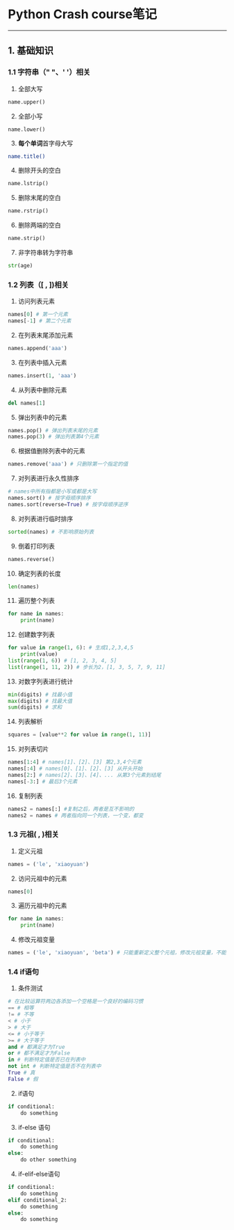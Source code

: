 # Python Crash course笔记

---

## 1. 基础知识

### 1.1 字符串（" "、' '）相关

1. 全部大写

```python
name.upper()
```

2. 全部小写

```pyhon
name.lower()
```

3. **每个单词**首字母大写

```bash
name.title()
```

4. 删除开头的空白

```python
name.lstrip()
```

5. 删除末尾的空白

```python
name.rstrip()
```

6. 删除两端的空白

```python
name.strip()
```

7. 非字符串转为字符串

```python
str(age)
```

### 1.2 列表（[ , ])相关

1. 访问列表元素

```python
names[0] # 第一个元素
names[-1] # 第二个元素
```

2. 在列表末尾添加元素

```python
names.append('aaa')
```

3. 在列表中插入元素

```python
names.insert(1, 'aaa')
```

4. 从列表中删除元素

```python
del names[1]
```

5. 弹出列表中的元素

```python
names.pop() # 弹出列表末尾的元素
names.pop(3) # 弹出列表第4个元素
```

6. 根据值删除列表中的元素

```python
names.remove('aaa') # 只删除第一个指定的值
```

7. 对列表进行永久性排序

```python
# names中所有指都是小写或都是大写
names.sort() # 按字母顺序排序
names.sort(reverse=True) # 按字母顺序逆序
```

8. 对列表进行临时排序

```python
sorted(names) # 不影响原始列表
```

9. 倒着打印列表

```python
names.reverse()
```

10. 确定列表的长度

```python
len(names)
```

11. 遍历整个列表

```python
for name in names:
    print(name)
```

12. 创建数字列表

```python
for value in range(1, 6): # 生成1,2,3,4,5
    print(value)
list(range(1, 6)) # [1, 2, 3, 4, 5]
list(range(1, 11, 2)) # 步长为2，[1, 3, 5, 7, 9, 11]
```

13. 对数字列表进行统计

```python
min(digits) # 找最小值
max(digits) # 找最大值
sum(digits) # 求和
```

14. 列表解析

```python
squares = [value**2 for value in range(1, 11)]
```

15. 对列表切片

```python
names[1:4] # names[1]、[2]、[3] 第2,3,4个元素
names[:4] # names[0]、[1]、[2]、[3] 从开头开始
names[2:] # names[2]、[3]、[4]、... 从第3个元素到结尾
names[-3:] # 最后3个元素
```

16. 复制列表

```python
names2 = names[:] #复制之后，两者是互不影响的
names2 = names # 两者指向同一个列表，一个变，都变
```

### 1.3 元祖( , )相关

1. 定义元祖

```python
names = ('le', 'xiaoyuan')
```

2. 访问元祖中的元素

```python
names[0]
```

3. 遍历元祖中的元素

```python
for name in names:
    print(name)
```

4. 修改元祖变量

```python
names = ('le', 'xiaoyuan', 'beta') # 只能重新定义整个元祖，修改元祖变量，不能修改元祖中的元素
```

### 1.4 if语句

1. 条件测试

```python
# 在比较运算符两边各添加一个空格是一个良好的编码习惯
== # 相等
!= # 不等
< # 小于
> # 大于
<= # 小于等于
>= # 大于等于
and # 都满足才为True
or # 都不满足才为False
in # 判断特定值是否已在列表中
not int # 判断特定值是否不在列表中
True # 真
False # 假
```

2. if语句

```python
if conditional:
    do something
```

3. if-else 语句

```python
if conditional:
    do something
else:
    do other something
```

4. if-elif-else语句

```python
if conditional:
    do something
elif conditional_2:
    do something
else:
    do something
```



